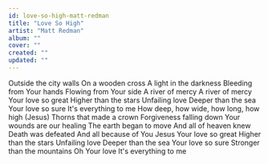 ```yaml
---
id: love-so-high-matt-redman
title: "Love So High"
artist: "Matt Redman"
album: ""
cover: ""
created: ""
updated: ""
---
```


Outside the city walls
On a wooden cross
A light in the darkness
Bleeding from Your hands
Flowing from Your side
A river of mercy
A river of mercy
Your love so great
Higher than the stars
Unfailing love
Deeper than the sea
Your love so sure
It's everything to me
How deep, how wide, how long, how high
(Jesus)
Thorns that made a crown
Forgiveness falling down
Your wounds are our healing
The earth began to move
And all of heaven knew
Death was defeated
And all because of You Jesus
Your love so great
Higher than the stars
Unfailing love
Deeper than the sea
Your love so sure
Stronger than the mountains
Oh Your love
It's everything to me